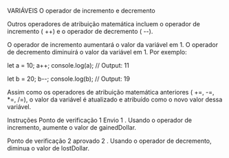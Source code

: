 VARIÁVEIS
O operador de incremento e decremento

Outros operadores de atribuição matemática incluem o operador de incremento ( ++) e o operador de decremento ( --).

O operador de incremento aumentará o valor da variável em 1. O operador de decremento diminuirá o valor da variável em 1. Por exemplo:

let a = 10;
a++;
console.log(a); // Output: 11

let b = 20;
b--;
console.log(b); // Output: 19

Assim como os operadores de atribuição matemática anteriores ( +=, -=, *=, /=), o valor da variável é atualizado e atribuído como o novo valor dessa variável.

Instruções
Ponto de verificação 1 Envio
1 .
Usando o operador de incremento, aumente o valor de gainedDollar.


Ponto de verificação 2 aprovado
2 .
Usando o operador de decremento, diminua o valor de lostDollar.